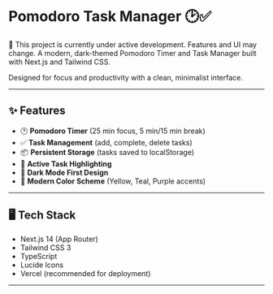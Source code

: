 # Pomodoro Task Manager 🕑✅

🚧 This project is currently under active development. Features and UI may change.
A modern, dark-themed Pomodoro Timer and Task Manager built with Next.js and Tailwind CSS.

Designed for focus and productivity with a clean, minimalist interface.

---

## ✨ Features

- 🕐 **Pomodoro Timer** (25 min focus, 5 min/15 min break)
- ✅ **Task Management** (add, complete, delete tasks)
- 📦 **Persistent Storage** (tasks saved to localStorage)
- 🎯 **Active Task Highlighting**
- 🌙 **Dark Mode First Design**
- 🎨 **Modern Color Scheme** (Yellow, Teal, Purple accents)

---

## 🖥️ Tech Stack

- Next.js 14 (App Router)
- Tailwind CSS 3
- TypeScript
- Lucide Icons
- Vercel (recommended for deployment)

---
